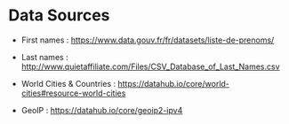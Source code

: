Data Sources
===============================================================================


* First names : https://www.data.gouv.fr/fr/datasets/liste-de-prenoms/

* Last names : http://www.quietaffiliate.com/Files/CSV_Database_of_Last_Names.csv

* World Cities & Countries : https://datahub.io/core/world-cities#resource-world-cities

* GeoIP : https://datahub.io/core/geoip2-ipv4
